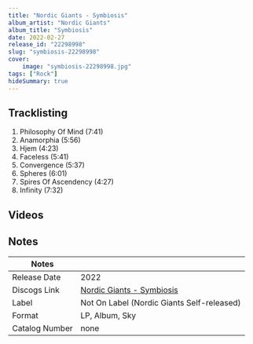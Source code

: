 ```yaml
---
title: "Nordic Giants - Symbiosis"
album_artist: "Nordic Giants"
album_title: "Symbiosis"
date: 2022-02-27
release_id: "22298998"
slug: "symbiosis-22298998"
cover:
    image: "symbiosis-22298998.jpg"
tags: ["Rock"]
hideSummary: true
---
```


## Tracklisting
1. Philosophy Of Mind (7:41)
2. Anamorphia (5:56)
3. Hjem (4:23)
4. Faceless (5:41)
5. Convergence (5:37)
6. Spheres (6:01)
7. Spires Of Ascendency (4:27)
8. Infinity (7:32)

## Videos


## Notes

| Notes          |             |
| ---------------| ----------- |
| Release Date   | 2022 |
| Discogs Link   | [Nordic Giants - Symbiosis](https://www.discogs.com/release/22298998) |
| Label          | Not On Label (Nordic Giants Self-released) |
| Format         | LP, Album, Sky |
| Catalog Number | none |


